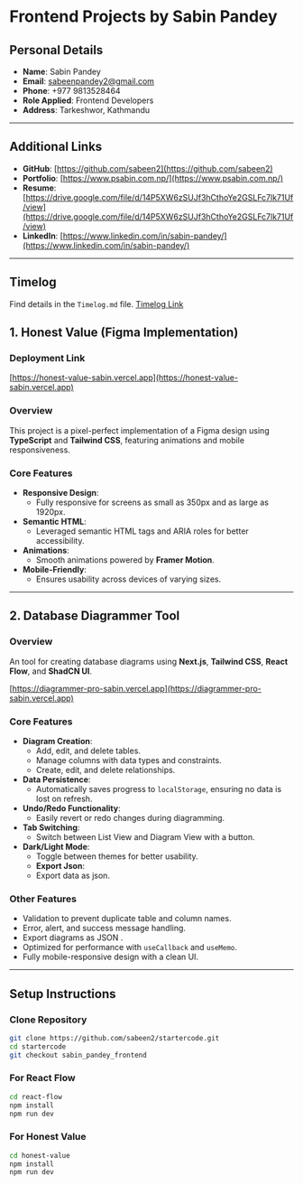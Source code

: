 # Frontend Projects by Sabin Pandey

## Personal Details

- **Name**: Sabin Pandey
- **Email**: [sabeenpandey2@gmail.com](mailto:sabeenpandey2@gmail.com)
- **Phone**: +977 9813528464
- **Role Applied**: Frontend Developers
- **Address**: Tarkeshwor, Kathmandu

---

## Additional Links

- **GitHub**: [https://github.com/sabeen2](https://github.com/sabeen2)
- **Portfolio**: [https://www.psabin.com.np/](https://www.psabin.com.np/)
- **Resume**: [https://drive.google.com/file/d/14P5XW6zSUJf3hCthoYe2GSLFc7lk71Uf/view](https://drive.google.com/file/d/14P5XW6zSUJf3hCthoYe2GSLFc7lk71Uf/view)
- **LinkedIn**: [https://www.linkedin.com/in/sabin-pandey/](https://www.linkedin.com/in/sabin-pandey/)

---

## Timelog

Find details in the `Timelog.md` file. [Timelog Link ](https://github.com/sabeen2/startercode/blob/sabin_pandey_frontend/Timelog.md)

## 1. Honest Value (Figma Implementation)

### Deployment Link

[https://honest-value-sabin.vercel.app](https://honest-value-sabin.vercel.app)

### Overview

This project is a pixel-perfect implementation of a Figma design using **TypeScript** and **Tailwind CSS**, featuring animations and mobile responsiveness.

### Core Features

- **Responsive Design**:
  - Fully responsive for screens as small as 350px and as large as 1920px.
- **Semantic HTML**:
  - Leveraged semantic HTML tags and ARIA roles for better accessibility.
- **Animations**:
  - Smooth animations powered by **Framer Motion**.
- **Mobile-Friendly**:
  - Ensures usability across devices of varying sizes.

---

## 2. Database Diagrammer Tool

### Overview

An tool for creating database diagrams using **Next.js**, **Tailwind CSS**, **React Flow**, and **ShadCN UI**.

[https://diagrammer-pro-sabin.vercel.app](https://diagrammer-pro-sabin.vercel.app)

### Core Features

- **Diagram Creation**:
  - Add, edit, and delete tables.
  - Manage columns with data types and constraints.
  - Create, edit, and delete relationships.
- **Data Persistence**:
  - Automatically saves progress to `localStorage`, ensuring no data is lost on refresh.
- **Undo/Redo Functionality**:
  - Easily revert or redo changes during diagramming.
- **Tab Switching**:
  - Switch between List View and Diagram View with a button.
- **Dark/Light Mode**:
  - Toggle between themes for better usability.
  - **Export Json**:
  - Export data as json.

### Other Features

- Validation to prevent duplicate table and column names.
- Error, alert, and success message handling.
- Export diagrams as JSON .
- Optimized for performance with `useCallback` and `useMemo`.
- Fully mobile-responsive design with a clean UI.

---

## **Setup Instructions**

### Clone Repository

```bash
git clone https://github.com/sabeen2/startercode.git
cd startercode
git checkout sabin_pandey_frontend
```

### For React Flow

```bash
cd react-flow
npm install
npm run dev
```

### For Honest Value

```bash
cd honest-value
npm install
npm run dev
```
